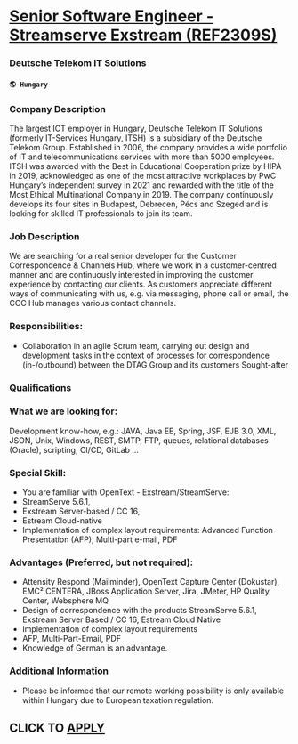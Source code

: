 # [Senior Software Engineer - Streamserve Exstream (REF2309S)](https://www.remotewlb.com/apply/senior-software-engineer-streamserve-exstream-ref2309s-55348)  
### Deutsche Telekom IT Solutions  
#### `🌎 Hungary`  

### Company Description

The largest ICT employer in Hungary, Deutsche Telekom IT Solutions (formerly IT-Services Hungary, ITSH) is a subsidiary of the Deutsche Telekom Group. Established in 2006, the company provides a wide portfolio of IT and telecommunications services with more than 5000 employees. ITSH was awarded with the Best in Educational Cooperation prize by HIPA in 2019, acknowledged as one of the most attractive workplaces by PwC Hungary’s independent survey in 2021 and rewarded with the title of the Most Ethical Multinational Company in 2019. The company continuously develops its four sites in Budapest, Debrecen, Pécs and Szeged and is looking for skilled IT professionals to join its team.

### Job Description

We are searching for a real senior developer for the Customer Correspondence & Channels Hub, where we work in a customer-centred manner and are continuously interested in improving the customer experience by contacting our clients. As customers appreciate different ways of communicating with us, e.g. via messaging, phone call or email, the CCC Hub manages various contact channels.

### Responsibilities:

  * Collaboration in an agile Scrum team, carrying out design and development tasks in the context of processes for correspondence (in-/outbound) between the DTAG Group and its customers Sought-after

### Qualifications

### What we are looking for:

Development know-how, e.g.: JAVA, Java EE, Spring, JSF, EJB 3.0, XML, JSON, Unix, Windows, REST, SMTP, FTP, queues, relational databases (Oracle), scripting, CI/CD, GitLab ...

### Special Skill:

  * You are familiar with OpenText - Exstream/StreamServe:
  * StreamServe 5.6.1,
  * Exstream Server-based / CC 16,
  * Estream Cloud-native
  * Implementation of complex layout requirements: Advanced Function Presentation (AFP), Multi-part e-mail, PDF

### Advantages (Preferred, but not required):

  * Attensity Respond (Mailminder), OpenText Capture Center (Dokustar), EMC² CENTERA, JBoss Application Server, Jira, JMeter, HP Quality Center, Websphere MQ
  * Design of correspondence with the products StreamServe 5.6.1, Exstream Server Based / CC 16, Estream Cloud Native
  * Implementation of complex layout requirements
  * AFP, Multi-Part-Email, PDF
  * Knowledge of German is an advantage.

### Additional Information

* Please be informed that our remote working possibility is only available within Hungary due to European taxation regulation.

  
## CLICK TO [APPLY](https://www.remotewlb.com/apply/senior-software-engineer-streamserve-exstream-ref2309s-55348)

